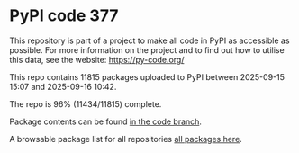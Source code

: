 # PyPI code 377

This repository is part of a project to make all code in PyPI as accessible as possible. For more information 
on the project and to find out how to utilise this data, see the website: https://py-code.org/

This repo contains 11815 packages uploaded to PyPI between 
2025-09-15 15:07 and 2025-09-16 10:42.

The repo is 96% (11434/11815) complete.

Package contents can be found [in the code branch](https://github.com/pypi-data/pypi-mirror-377/tree/code/packages).

A browsable package list for all repositories [all packages here](https://py-code.org/repositories/pypi-mirror-377).


